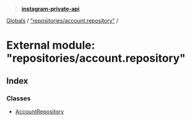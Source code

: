 > **[instagram-private-api](../README.md)**

[Globals](../globals.md) / ["repositories/account.repository"](_repositories_account_repository_.md) /

# External module: "repositories/account.repository"

## Index

### Classes

* [AccountRepository](../classes/_repositories_account_repository_.accountrepository.md)